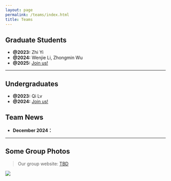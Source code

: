 ```yaml
---
layout: page
permalink: /teams/index.html
title: Teams
---
```


## Graduate Students

- **@2023:** Zhi Yi
- **@2024:** Wenjie Li, Zhongmin Wu
- **@2025:** [Join us!](mailto:daiyl@hunnu.edu.cn)

---

## Undergraduates

- **@2023:** Qi Lv
- **@2024:** [Join us!](mailto:daiyl@hunnu.edu.cn)


## Team News

- **December 2024：**

---


## Some Group Photos

> Our group website: [TBD](https://daiyl.github.io/)

<div>
<img src="../images/teams/TBD.webp">
</div>
<br>

